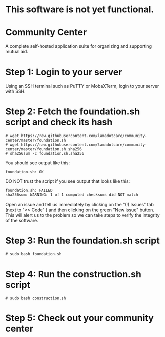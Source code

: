 # This software is not yet functional.

# Community Center
A complete self-hosted application suite for organizing and supporting mutual aid.

# Step 1: Login to your server
Using an SSH terminal such as PuTTY or MobaXTerm, login to your server with SSH.

# Step 2: Fetch the foundation.sh script and check its hash
```
# wget https://raw.githubusercontent.com/lamadotcare/community-center/master/foundation.sh
# wget https://raw.githubusercontent.com/lamadotcare/community-center/master/foundation.sh.sha256
# sha256sum -c foundation.sh.sha256
```
You should see output like this:
```
foundation.sh: OK
```
DO NOT trust the script if you see output that looks like this:
```
foundation.sh: FAILED
sha256sum: WARNING: 1 of 1 computed checksums did NOT match
```
Open an issue and tell us immediately by clicking on the "(!) Issues" tab (next to "<> Code" ) and then clicking on
 the green "New issue" button.  This will alert us to the problem so we can take steps to verify the integrity of the
  software.

# Step 3: Run the foundation.sh script
```
# sudo bash foundation.sh 
```

# Step 4: Run the construction.sh script
```
# sudo bash construction.sh
```

# Step 5: Check out your community center
